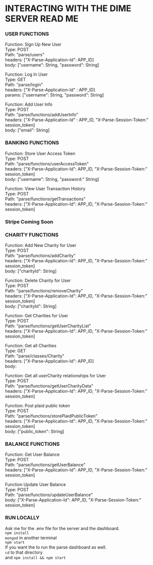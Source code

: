 # INTERACTING WITH THE DIME SERVER READ ME

### USER FUNCTIONS
Function: Sign Up New User <br>
Type: POST <br>
Path: "parse/users" <br>
headers: ["X-Parse-Application-Id": APP_ID] <br>
body: ["username": String, "password": String] <br>


Function: Log In User <br>
Type: GET <br>
Path: "parse/login" <br>
headers: ["X-Parse-Application-Id" : APP_ID] <br>
params: ["username": String, "password": String] <br>

Function: Add User Info <br>
Type: POST <br>
Path: "parse/functions/addUserInfo" <br>
headers: ["X-Parse-Application-Id" : APP_ID, "X-Parse-Session-Token:" session_token] <br>
body: ["email": String] <br>


### BANKING FUNCTIONS
Function: Store User Access Token <br>
Type: POST <br>
Path: "parse/functions/userAccessToken" <br>
headers: ["X-Parse-Application-Id": APP_ID, "X-Parse-Session-Token:" session_token] <br>
body: ["username": String, "password:" String] <br>

Function: View User Transaction History <br>
Type: POST <br>
Path: "parse/functions/getTransactions" <br>
headers: ["X-Parse-Application-Id": APP_ID, "X-Parse-Session-Token:" session_token] <br>

### Stripe Coming Soon


### CHARITY FUNCTIONS
Function: Add New Charity for User <br>
Type: POST <br>
Path: "parse/functions/addCharity" <br>
headers: ["X-Parse-Application-Id": APP_ID, "X-Parse-Session-Token:" session_token] <br>
body: ["charityId": String] <br>

Function: Delete Charity for User <br>
Type: POST <br>
Path: "parse/functions/removeCharity" <br>
headers: ["X-Parse-Application-Id": APP_ID, "X-Parse-Session-Token:" session_token] <br>
body: ["charityId": String] <br>

Function: Get Charities for User <br>
Type: POST <br>
Path: "parse/functions/getUserCharityList" <br>
headers: ["X-Parse-Application-Id": APP_ID, "X-Parse-Session-Token:" session_token] <br>

Function: Get all Charities <br>
Type: GET <br>
Path: "parse/classes/Charity" <br>
headers: ["X-Parse-Application-Id": APP_ID] <br>
body: <br>

Function: Get all userCharity relationships for User <br>
Type: POST <br>
Path: "parse/functions/getUserCharityData" <br>
headers: ["X-Parse-Application-Id": APP_ID, "X-Parse-Session-Token:" session_token] <br>

Function: Post plaid public token <br>
Type: POST <br>
Path: "parse/functions/storePlaidPublicToken" <br>
headers: ["X-Parse-Application-Id": APP_ID, "X-Parse-Session-Token:" session_token] <br>
body: ["public_token": String] <br>


### BALANCE FUNCTIONS
Function: Get User Balance <br>
Type: POST <br>
Path: "parse/functions/getUserBalance" <br>
headers: ["X-Parse-Application-Id": APP_ID, "X-Parse-Session-Token:" session_token] <br>

Function Update User Balance <br>
Type: POST <br>
Path: "parse/functions/updateUserBalance" <br>
body: ["X-Parse-Application-Id": APP_ID, "X-Parse-Session-Token:" session_token] <br>



### RUN LOCALLY
Ask me for the .env file for the server and the dashboard. <br>
```npm install```<br>
```mongod``` in another terminal<br>
```npm start```<br>
If you want the to run the parse dashboard as well. <br>
```cd``` to that directory<br>
and ```npm install && npm start```
